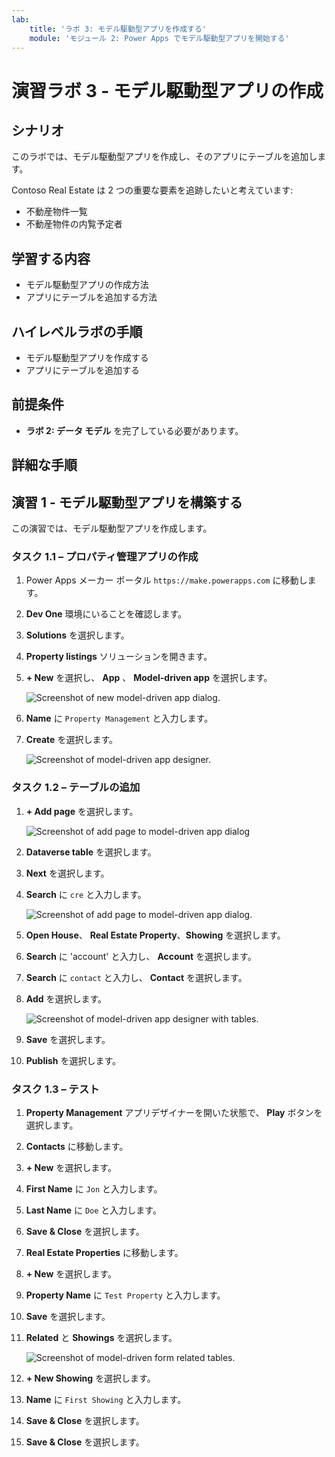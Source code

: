 ```yaml
---
lab:
    title: 'ラボ 3: モデル駆動型アプリを作成する'
    module: 'モジュール 2: Power Apps でモデル駆動型アプリを開始する'
---
```


# 演習ラボ 3 - モデル駆動型アプリの作成

## シナリオ

このラボでは、モデル駆動型アプリを作成し、そのアプリにテーブルを追加します。

Contoso Real Estate は 2 つの重要な要素を追跡したいと考えています:

- 不動産物件一覧
- 不動産物件の内覧予定者

## 学習する内容

- モデル駆動型アプリの作成方法
- アプリにテーブルを追加する方法

## ハイレベルラボの手順

- モデル駆動型アプリを作成する
- アプリにテーブルを追加する
  
## 前提条件

- **ラボ 2: データ モデル** を完了している必要があります。


## 詳細な手順

## 演習 1 - モデル駆動型アプリを構築する

この演習では、モデル駆動型アプリを作成します。

### タスク 1.1 – プロパティ管理アプリの作成

1. Power Apps メーカー ポータル `https://make.powerapps.com` に移動します。

1. **Dev One** 環境にいることを確認します。

1. **Solutions** を選択します。

1. **Property listings** ソリューションを開きます。

1. **+ New** を選択し、 **App** 、 **Model-driven app** を選択します。

    ![Screenshot of new model-driven app dialog.](../media/new-mda.png)

1. **Name** に `Property Management` と入力します。

1. **Create** を選択します。

    ![Screenshot of model-driven app designer.](../media/mda-designer.png)


### タスク 1.2 – テーブルの追加

1. **+ Add page** を選択します。

    ![Screenshot of add page to model-driven app dialog](../media/mda-new-page.png)

1. **Dataverse table** を選択します。

1. **Next** を選択します。

1. **Search** に `cre` と入力します。

    ![Screenshot of add page to model-driven app dialog.](../media/mda-add-tables.png)

1. **Open House**、 **Real Estate Property**、**Showing** を選択します。

1. **Search** に 'account' と入力し、 **Account** を選択します。

1. **Search** に `contact` と入力し、 **Contact** を選択します。

1. **Add** を選択します。

    ![Screenshot of model-driven app designer with tables.](../media/mda-designer-with-tables.png)

1. **Save** を選択します。

1. **Publish** を選択します。


### タスク 1.3 – テスト

1. **Property Management** アプリデザイナーを開いた状態で、 **Play** ボタンを選択します。

1. **Contacts** に移動します。

1. **+ New** を選択します。

1. **First Name** に `Jon` と入力します。

1. **Last Name** に `Doe` と入力します。

1. **Save & Close** を選択します。

1. **Real Estate Properties** に移動します。

1. **+ New** を選択します。

1. **Property Name** に `Test Property` と入力します。

1. **Save** を選択します。

1. **Related** と **Showings** を選択します。

    ![Screenshot of model-driven form related tables.](../media/mda-related-records.png)

1. **+ New Showing** を選択します。

1. **Name** に `First Showing` と入力します。

1. **Save & Close** を選択します。

1. **Save & Close** を選択します。

